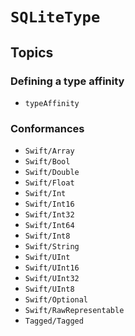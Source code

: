 # ``SQLiteType``

## Topics

### Defining a type affinity

- ``typeAffinity``

### Conformances

- ``Swift/Array``
- ``Swift/Bool``
- ``Swift/Double``
- ``Swift/Float``
- ``Swift/Int``
- ``Swift/Int16``
- ``Swift/Int32``
- ``Swift/Int64``
- ``Swift/Int8``
- ``Swift/String``
- ``Swift/UInt``
- ``Swift/UInt16``
- ``Swift/UInt32``
- ``Swift/UInt8``
- ``Swift/Optional``
- ``Swift/RawRepresentable``
- ``Tagged/Tagged``
